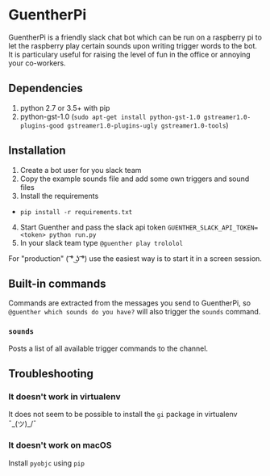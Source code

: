 # GuentherPi

GuentherPi is a friendly slack chat bot which can be run on a raspberry pi to let the raspberry play certain sounds upon writing trigger words to the bot. It is particulary useful for raising the level of fun in the office or annoying your co-workers.

## Dependencies

1. python 2.7 or 3.5+ with pip
2. python-gst-1.0 (`sudo apt-get install python-gst-1.0 gstreamer1.0-plugins-good gstreamer1.0-plugins-ugly gstreamer1.0-tools`)

## Installation

1. Create a bot user for you slack team
2. Copy the example sounds file and add some own triggers and sound files
3. Install the requirements
  * `pip install -r requirements.txt`
4. Start Guenther and pass the slack api token `GUENTHER_SLACK_API_TOKEN=<token> python run.py`
5. In your slack team type `@guenther play trololol`

For "production" ( ͡° ͜ʖ ͡°) use the easiest way is to start it in a screen session.

## Built-in commands

Commands are extracted from the messages you send to GuentherPi, so `@guenther which sounds do you have?` will also trigger the `sounds` command.

### `sounds`

Posts a list of all available trigger commands to the channel.

## Troubleshooting

### It doesn't work in virtualenv

It does not seem to be possible to install the `gi` package in virtualenv ¯\_(ツ)_/¯ 

### It doesn't work on macOS

Install `pyobjc` using `pip`

